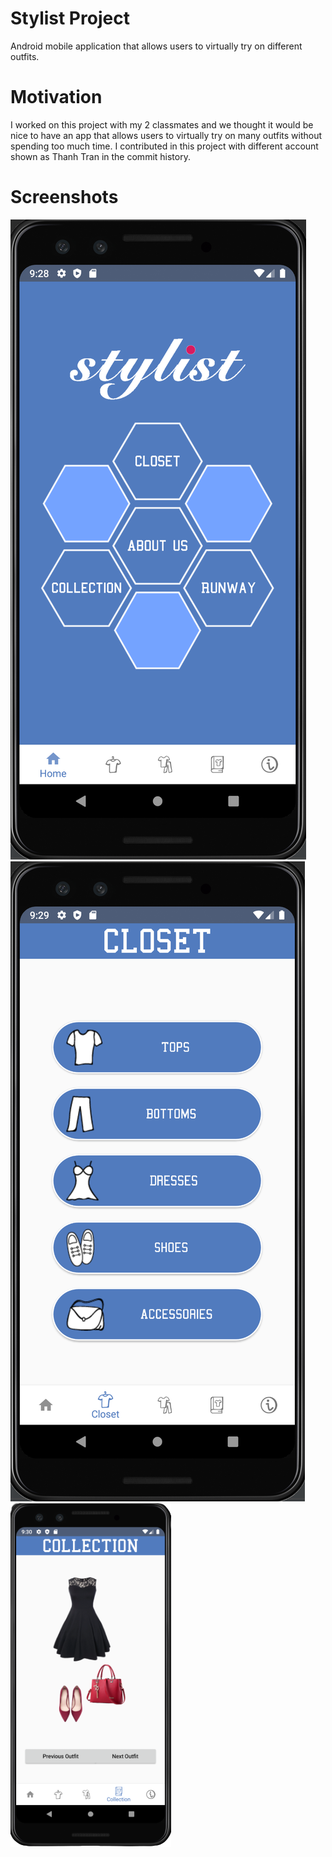# Stylist Project

Android mobile application that allows users to virtually try on different outfits.

# Motivation

I worked on this project with my 2 classmates and we thought it would be nice to have an app that allows users to virtually try on many outfits without spending too much time. I contributed in this project with different account shown as Thanh Tran in the commit history.

# Screenshots

![HHome screen](./screenshots/homescreen.png)
![Closet screen](./screenshots/closetscreen.png)
![Collection screen](./screenshots/collectionscreen.png)
